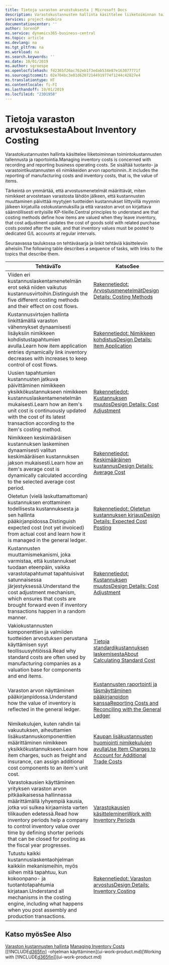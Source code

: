 ```yaml
---
title: Tietoja varaston arvostuksesta | Microsoft Docs
description: Varastokustannusten hallinta käsittelee liiketoiminnan toimintokustannusten tallennusta ja raportointia. Se sisältää tuotanto- ja varastointikustannusten eli nimikkeiden arvon raportoinnin..
services: project-madeira
documentationcenter: ''
author: SorenGP
ms.service: dynamics365-business-central
ms.topic: article
ms.devlang: na
ms.tgt_pltfrm: na
ms.workload: na
ms.search.keywords: ''
ms.date: 10/01/2019
ms.author: sgroespe
ms.openlocfilehash: fd2365f26ac762eb1f3edab534e87e163077771f
ms.sourcegitcommit: 02e704bc3e01d62072144919774f1244c42827e4
ms.translationtype: HT
ms.contentlocale: fi-FI
ms.lasthandoff: 10/01/2019
ms.locfileid: "2301958"
---
```

# <a name="about-inventory-costing"></a><span data-ttu-id="05556-104">Tietoja varaston arvostuksesta</span><span class="sxs-lookup"><span data-stu-id="05556-104">About Inventory Costing</span></span>
<span data-ttu-id="05556-105">Varastokustannusten hallinta käsittelee liiketoiminnan toimintokustannusten tallennusta ja raportointia.</span><span class="sxs-lookup"><span data-stu-id="05556-105">Managing inventory costs is concerned with recording and reporting business operating costs.</span></span> <span data-ttu-id="05556-106">Se sisältää tuotanto- ja varastointikustannusten eli nimikkeiden arvon raportoinnin..</span><span class="sxs-lookup"><span data-stu-id="05556-106">It includes the reporting of manufacturing costs and inventory costs, that is, the value of items.</span></span>  

 <span data-ttu-id="05556-107">Tärkeintä on ymmärtää, että arvostusmenetelmät määrittävät, miten nimikkeet arvostetaan varastosta lähdön jälkeen, että kustannusten muuttaminen päivittää myytyjen tuotteiden kustannukset liittyvillä myynnin jälkeen kirjatuilla ostokustannuksilla ja että varaston arvot on kirjattava säännöllisesti erityisille KP-tileille.</span><span class="sxs-lookup"><span data-stu-id="05556-107">Central principles to understand are that costing methods define how items are valued when they leave inventory, that cost adjustment updates the cost of goods sold with related purchase costs posted after the sale, and that inventory values must be posted to dedicated G/L accounts at regular intervals.</span></span>  

 <span data-ttu-id="05556-108">Seuraavassa taulukossa on tehtäväsarja ja linkit tehtäviä käsitteleviin aiheisiin.</span><span class="sxs-lookup"><span data-stu-id="05556-108">The following table describes a sequence of tasks, with links to the topics that describe them.</span></span>   

|<span data-ttu-id="05556-109">**Tehtävä**</span><span class="sxs-lookup"><span data-stu-id="05556-109">**To**</span></span>|<span data-ttu-id="05556-110">**Katso**</span><span class="sxs-lookup"><span data-stu-id="05556-110">**See**</span></span>|  
|------------|-------------|  
|<span data-ttu-id="05556-111">Viiden eri kustannuslaskentamenetelmän erot sekä niiden vaikutus kustannusvirtoihin.</span><span class="sxs-lookup"><span data-stu-id="05556-111">Distinguish the five different costing methods and their effect on cost flows.</span></span>|[<span data-ttu-id="05556-112">Rakennetiedot: Arvostusmenetelmät</span><span class="sxs-lookup"><span data-stu-id="05556-112">Design Details: Costing Methods</span></span>](design-details-costing-methods.md)|  
|<span data-ttu-id="05556-113">Kustannusvirtojen hallinta linkittämällä varaston vähennykset dynaamisesti lisäyksiin nimikkeen kohdistustapahtumien avulla.</span><span class="sxs-lookup"><span data-stu-id="05556-113">Learn how item application entries dynamically link inventory decreases with increases to keep control of cost flows.</span></span>|[<span data-ttu-id="05556-114">Rakennetiedot: Nimikkeen kohdistus</span><span class="sxs-lookup"><span data-stu-id="05556-114">Design Details: Item Application</span></span>](design-details-item-application.md)|  
|<span data-ttu-id="05556-115">Uusien tapahtumien kustannusten jatkuva päivittäminen nimikkeen yksikkökustannukseen nimikkeen kustannuslaskentamenetelmän mukaisesti.</span><span class="sxs-lookup"><span data-stu-id="05556-115">Learn how an item's unit cost is continuously updated with the cost of its latest transaction according to the item's costing method.</span></span>|[<span data-ttu-id="05556-116">Rakennetiedot: Kustannuksen muutos</span><span class="sxs-lookup"><span data-stu-id="05556-116">Design Details: Cost Adjustment</span></span>](design-details-cost-adjustment.md)|  
|<span data-ttu-id="05556-117">Nimikkeen keskimääräisen kustannuksen laskeminen dynaamisesti valitun keskimääräisen kustannuksen jakson mukaisesti.</span><span class="sxs-lookup"><span data-stu-id="05556-117">Learn how an item's average cost is dynamically calculated according to the selected average cost period.</span></span>|[<span data-ttu-id="05556-118">Rakennetiedot: Keskimääräinen kustannus</span><span class="sxs-lookup"><span data-stu-id="05556-118">Design Details: Average Cost</span></span>](design-details-average-cost.md)|  
|<span data-ttu-id="05556-119">Oletetun (vielä laskuttamattoman) kustannuksen erottaminen todellisesta kustannuksesta ja sen hallinta pääkirjanpidossa.</span><span class="sxs-lookup"><span data-stu-id="05556-119">Distinguish expected cost (not yet invoiced) from actual cost and learn how it is managed in the general ledger.</span></span>|[<span data-ttu-id="05556-120">Rakennetiedot: Oletetun kustannuksen kirjaus</span><span class="sxs-lookup"><span data-stu-id="05556-120">Design Details: Expected Cost Posting</span></span>](design-details-expected-cost-posting.md)|  
|<span data-ttu-id="05556-121">Kustannusten muuttamismekanismi, joka varmistaa, että kustannukset tuodaan eteenpäin, vaikka varastotapahtumat tapahtuisivat satunnaisessa järjestyksessä.</span><span class="sxs-lookup"><span data-stu-id="05556-121">Understand the cost adjustment mechanism, which ensures that costs are brought forward even if inventory transactions happen in a random manner.</span></span>|[<span data-ttu-id="05556-122">Rakennetiedot: Kustannuksen muutos</span><span class="sxs-lookup"><span data-stu-id="05556-122">Design Details: Cost Adjustment</span></span>](design-details-cost-adjustment.md)|  
|<span data-ttu-id="05556-123">Vakiokustannusten komponenttien ja valmiiden tuotteiden arvostuksen perustana käyttämisen syyt teollisuusyhtiöissä.</span><span class="sxs-lookup"><span data-stu-id="05556-123">Read why standard costs are often used by manufacturing companies as a valuation base for components and end items.</span></span>|[<span data-ttu-id="05556-124">Tietoja standardikustannuksen laskemisesta</span><span class="sxs-lookup"><span data-stu-id="05556-124">About Calculating Standard Cost</span></span>](finance-about-calculating-standard-cost.md)|  
|<span data-ttu-id="05556-125">Varaston arvon näyttäminen pääkirjanpidossa.</span><span class="sxs-lookup"><span data-stu-id="05556-125">Understand how the value of inventory is reflected in the general ledger.</span></span>|[<span data-ttu-id="05556-126">Kustannusten raportointi ja täsmäyttäminen pääkirjanpidon kanssa</span><span class="sxs-lookup"><span data-stu-id="05556-126">Reporting Costs and Reconciling with the General Ledger</span></span>](finance-report-costs-and-reconcile-with-the-general-ledger.md)|  
|<span data-ttu-id="05556-127">Nimikekulujen, kuten rahdin tai vakuutuksen, aiheuttamien lisäkustannuskomponenttien määrittäminen nimikkeen yksikkökustannukseen.</span><span class="sxs-lookup"><span data-stu-id="05556-127">Learn how item charges, such as freight and insurance, can assign additional cost components to an item's unit cost.</span></span>|[<span data-ttu-id="05556-128">Kaupan lisäkustannusten huomiointi nimikekulujen avulla</span><span class="sxs-lookup"><span data-stu-id="05556-128">Use Item Charges to Account for Additional Trade Costs</span></span>](payables-how-assign-item-charges.md)|  
|<span data-ttu-id="05556-129">Varastokausien käyttäminen yrityksen varaston arvon pitkäaikaisessa hallinnassa määrittämällä lyhyempiä kausia, jotka voi sulkea kirjaamista varten tilikauden edetessä.</span><span class="sxs-lookup"><span data-stu-id="05556-129">Read how inventory periods help a company to control inventory value over time by defining shorter periods that can be closed for posting as the fiscal year progresses.</span></span>|[<span data-ttu-id="05556-130">Varastokausien käsitteleminen</span><span class="sxs-lookup"><span data-stu-id="05556-130">Work with Inventory Periods</span></span>](finance-how-to-work-with-inventory-periods.md)|  
|<span data-ttu-id="05556-131">Tutustu kaikki kustannuslaskentaohjelman kaikkiin mekanismeihin, myös siihen mitä tapahtuu, kun kokoonpano- ja tuotantotapahtumia kirjataan.</span><span class="sxs-lookup"><span data-stu-id="05556-131">Understand all mechanisms in the costing engine, including what happens when you post assembly and production transactions.</span></span>|[<span data-ttu-id="05556-132">Rakennetiedot: Varaston arvostus</span><span class="sxs-lookup"><span data-stu-id="05556-132">Design Details: Inventory Costing</span></span>](design-details-inventory-costing.md)|

## <a name="see-also"></a><span data-ttu-id="05556-133">Katso myös</span><span class="sxs-lookup"><span data-stu-id="05556-133">See Also</span></span>
<span data-ttu-id="05556-134">[Varaston kustannusten hallinta](finance-manage-inventory-costs.md)  </span><span class="sxs-lookup"><span data-stu-id="05556-134">[Managing Inventory Costs](finance-manage-inventory-costs.md)  </span></span>  
<span data-ttu-id="05556-135">[[!INCLUDE[d365fin](includes/d365fin_md.md)] -ohjelman käyttäminen](ui-work-product.md)</span><span class="sxs-lookup"><span data-stu-id="05556-135">[Working with [!INCLUDE[d365fin](includes/d365fin_md.md)]](ui-work-product.md)</span></span>

